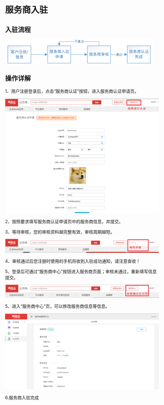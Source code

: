 # 服务商入驻

## 入驻流程

![](/articles/yycloud/4-/images/import.png)

## 操作详解

 1、用户注册登录后，点击“服务商认证”按钮，进入服务商认证申请页。

![](/articles/yycloud/4-/images/ruzhu1.png)

 2、按照要求填写服务商认证申请页中的服务商信息，并提交。


 3、等待审核，您的审核资料越完整有效，审核周期越短。

![](/articles/yycloud/4-/images/ruzhu2.png)

 4、审核通过后您注册时使用的手机将收到入驻成功通知，请注意查收！

 5、登录后可通过“服务商中心”按钮进入服务商页面；审核未通过，重新填写信息提交。

![](/articles/yycloud/4-/images/ruzhu3.png)

 5、进入“服务商中心”页，可以修改服务商信息等信息。

![](/articles/yycloud/4-/images/ruzhu4.png)

 6.服务商入驻完成